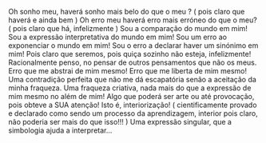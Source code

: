 Oh sonho meu, haverá sonho mais belo do que o meu ? ( pois claro que haverá e ainda bem ) 
Oh erro meu haverá erro mais erróneo do que o meu? ( pois claro que há, infelizmente ) 
Sou a comparação do mundo em mim! 
Sou a expressão interpretativa do mundo em mim!
Sou um erro ao exponenciar o mundo em mim!
Sou o erro a declarar haver um sinónimo em mim! 
Pois claro que seremos, pois quiça sozinho não esteja, infelizmente! 
Racionalmente penso, no pensar de outros pensamentos que não os meus. 
Erro que me abstrai de mim mesmo! Erro que me liberta de mim mesmo! 
Uma contradição perfeita que não me dá escapatória senão a aceitação da minha fraqueza.
Uma fraqueza criativa, nada mais do que a expressão de mim mesmo no além de mim!
Algo que poderá ser arte ou até provocação, pois obteve a SUA atenção! 
Isto é, interiorização! ( cientificamente provado e declarado como sendo um processo da  aprendizagem, interior pois claro, não poderia ser mais do que isso!!!  ) 
Uma expressão singular, que a simbologia ajuda a interpretar... 